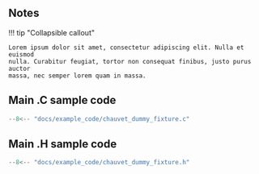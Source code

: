 
## Notes
!!! tip "Collapsible callout"

    Lorem ipsum dolor sit amet, consectetur adipiscing elit. Nulla et euismod
    nulla. Curabitur feugiat, tortor non consequat finibus, justo purus auctor
    massa, nec semper lorem quam in massa.

## Main .C sample code 

```c++ title="chauvet_dummy_fixture.c" linenums="1"
--8<-- "docs/example_code/chauvet_dummy_fixture.c"
```

## Main .H sample code

```c++ title="chauvet_dummy_fixture.c" linenums="1"
--8<-- "docs/example_code/chauvet_dummy_fixture.h"
```